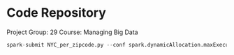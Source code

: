 # Code Repository

Project Group: 29
Course: Managing Big Data

```python
spark-submit NYC_per_zipcode.py --conf spark.dynamicAllocation.maxExecutors=5
```
